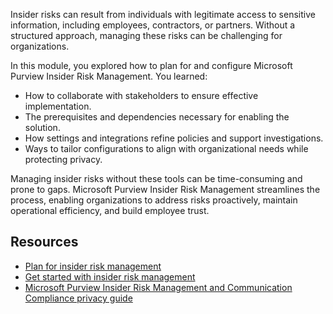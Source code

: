 Insider risks can result from individuals with legitimate access to sensitive information, including employees, contractors, or partners. Without a structured approach, managing these risks can be challenging for organizations.

In this module, you explored how to plan for and configure Microsoft Purview Insider Risk Management. You learned:

- How to collaborate with stakeholders to ensure effective implementation.
- The prerequisites and dependencies necessary for enabling the solution.
- How settings and integrations refine policies and support investigations.
- Ways to tailor configurations to align with organizational needs while protecting privacy.

Managing insider risks without these tools can be time-consuming and prone to gaps. Microsoft Purview Insider Risk Management streamlines the process, enabling organizations to address risks proactively, maintain operational efficiency, and build employee trust.

## Resources

- [Plan for insider risk management](/purview/insider-risk-management-plan?azure-portal=true)
- [Get started with insider risk management](/purview/insider-risk-management-configure?azure-portal=true)
- [Microsoft Purview Insider Risk Management and Communication Compliance privacy guide](/purview/insider-risk-solution-privacy?azure-portal=true)